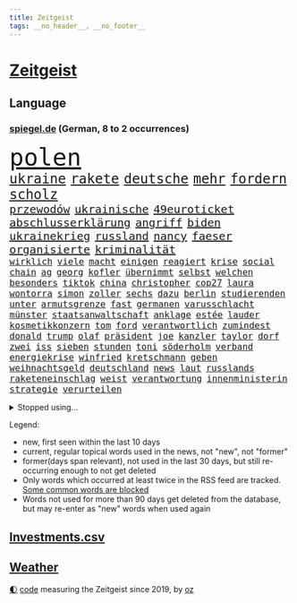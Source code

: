 ```yaml
---
title: Zeitgeist
tags: __no_header__, __no_footer__
---
```


# [Zeitgeist](https://oliz.io/zeitgeist/)

## Language

<h3><a href="https://www.spiegel.de" target="_blank">spiegel.de</a> (German, 8 to 2 occurrences)</h3>
<p style="font-family:monospace">
<span style="font-size:32pt"><a href="news_links.html#polen" class="current">polen</a></span>
<br>
<span style="font-size:18pt"><a href="news_links.html#ukraine" class="current">ukraine</a></span>
<span style="font-size:18pt"><a href="news_links.html#rakete" class="current">rakete</a></span>
<span style="font-size:18pt"><a href="news_links.html#deutsche" class="current">deutsche</a></span>
<span style="font-size:18pt"><a href="news_links.html#mehr" class="current">mehr</a></span>
<span style="font-size:18pt"><a href="news_links.html#fordern" class="current">fordern</a></span>
<span style="font-size:18pt"><a href="news_links.html#scholz" class="current">scholz</a></span>
<br>
<span style="font-size:15pt"><a href="news_links.html#przewodów" class="new">przewodów</a></span>
<span style="font-size:15pt"><a href="news_links.html#ukrainische" class="current">ukrainische</a></span>
<span style="font-size:15pt"><a href="news_links.html#49euroticket" class="current">49euroticket</a></span>
<span style="font-size:15pt"><a href="news_links.html#abschlusserklärung" class="current">abschlusserklärung</a></span>
<span style="font-size:15pt"><a href="news_links.html#angriff" class="current">angriff</a></span>
<span style="font-size:15pt"><a href="news_links.html#biden" class="current">biden</a></span>
<span style="font-size:15pt"><a href="news_links.html#ukrainekrieg" class="current">ukrainekrieg</a></span>
<span style="font-size:15pt"><a href="news_links.html#russland" class="current">russland</a></span>
<span style="font-size:15pt"><a href="news_links.html#nancy" class="current">nancy</a></span>
<span style="font-size:15pt"><a href="news_links.html#faeser" class="current">faeser</a></span>
<span style="font-size:15pt"><a href="news_links.html#organisierte" class="current">organisierte</a></span>
<span style="font-size:15pt"><a href="news_links.html#kriminalität" class="current">kriminalität</a></span>
<br>
<span style="font-size:12pt"><a href="news_links.html#wirklich" class="current">wirklich</a></span>
<span style="font-size:12pt"><a href="news_links.html#viele" class="current">viele</a></span>
<span style="font-size:12pt"><a href="news_links.html#macht" class="current">macht</a></span>
<span style="font-size:12pt"><a href="news_links.html#einigen" class="current">einigen</a></span>
<span style="font-size:12pt"><a href="news_links.html#reagiert" class="current">reagiert</a></span>
<span style="font-size:12pt"><a href="news_links.html#krise" class="current">krise</a></span>
<span style="font-size:12pt"><a href="news_links.html#social" class="current">social</a></span>
<span style="font-size:12pt"><a href="news_links.html#chain" class="current">chain</a></span>
<span style="font-size:12pt"><a href="news_links.html#ag" class="current">ag</a></span>
<span style="font-size:12pt"><a href="news_links.html#georg" class="current">georg</a></span>
<span style="font-size:12pt"><a href="news_links.html#kofler" class="new">kofler</a></span>
<span style="font-size:12pt"><a href="news_links.html#übernimmt" class="current">übernimmt</a></span>
<span style="font-size:12pt"><a href="news_links.html#selbst" class="current">selbst</a></span>
<span style="font-size:12pt"><a href="news_links.html#welchen" class="current">welchen</a></span>
<span style="font-size:12pt"><a href="news_links.html#besonders" class="current">besonders</a></span>
<span style="font-size:12pt"><a href="news_links.html#tiktok" class="current">tiktok</a></span>
<span style="font-size:12pt"><a href="news_links.html#china" class="current">china</a></span>
<span style="font-size:12pt"><a href="news_links.html#christopher" class="current">christopher</a></span>
<span style="font-size:12pt"><a href="news_links.html#cop27" class="current">cop27</a></span>
<span style="font-size:12pt"><a href="news_links.html#laura" class="current">laura</a></span>
<span style="font-size:12pt"><a href="news_links.html#wontorra" class="new">wontorra</a></span>
<span style="font-size:12pt"><a href="news_links.html#simon" class="current">simon</a></span>
<span style="font-size:12pt"><a href="news_links.html#zoller" class="new">zoller</a></span>
<span style="font-size:12pt"><a href="news_links.html#sechs" class="current">sechs</a></span>
<span style="font-size:12pt"><a href="news_links.html#dazu" class="current">dazu</a></span>
<span style="font-size:12pt"><a href="news_links.html#berlin" class="current">berlin</a></span>
<span style="font-size:12pt"><a href="news_links.html#studierenden" class="current">studierenden</a></span>
<span style="font-size:12pt"><a href="news_links.html#unter" class="current">unter</a></span>
<span style="font-size:12pt"><a href="news_links.html#armutsgrenze" class="new">armutsgrenze</a></span>
<span style="font-size:12pt"><a href="news_links.html#fast" class="current">fast</a></span>
<span style="font-size:12pt"><a href="news_links.html#germanen" class="new">germanen</a></span>
<span style="font-size:12pt"><a href="news_links.html#varusschlacht" class="new">varusschlacht</a></span>
<span style="font-size:12pt"><a href="news_links.html#münster" class="current">münster</a></span>
<span style="font-size:12pt"><a href="news_links.html#staatsanwaltschaft" class="current">staatsanwaltschaft</a></span>
<span style="font-size:12pt"><a href="news_links.html#anklage" class="current">anklage</a></span>
<span style="font-size:12pt"><a href="news_links.html#estée" class="new">estée</a></span>
<span style="font-size:12pt"><a href="news_links.html#lauder" class="new">lauder</a></span>
<span style="font-size:12pt"><a href="news_links.html#kosmetikkonzern" class="new">kosmetikkonzern</a></span>
<span style="font-size:12pt"><a href="news_links.html#tom" class="current">tom</a></span>
<span style="font-size:12pt"><a href="news_links.html#ford" class="current">ford</a></span>
<span style="font-size:12pt"><a href="news_links.html#verantwortlich" class="current">verantwortlich</a></span>
<span style="font-size:12pt"><a href="news_links.html#zumindest" class="current">zumindest</a></span>
<span style="font-size:12pt"><a href="news_links.html#donald" class="current">donald</a></span>
<span style="font-size:12pt"><a href="news_links.html#trump" class="current">trump</a></span>
<span style="font-size:12pt"><a href="news_links.html#olaf" class="current">olaf</a></span>
<span style="font-size:12pt"><a href="news_links.html#präsident" class="current">präsident</a></span>
<span style="font-size:12pt"><a href="news_links.html#joe" class="current">joe</a></span>
<span style="font-size:12pt"><a href="news_links.html#kanzler" class="current">kanzler</a></span>
<span style="font-size:12pt"><a href="news_links.html#taylor" class="current">taylor</a></span>
<span style="font-size:12pt"><a href="news_links.html#dorf" class="current">dorf</a></span>
<span style="font-size:12pt"><a href="news_links.html#zwei" class="current">zwei</a></span>
<span style="font-size:12pt"><a href="news_links.html#iss" class="current">iss</a></span>
<span style="font-size:12pt"><a href="news_links.html#sieben" class="current">sieben</a></span>
<span style="font-size:12pt"><a href="news_links.html#stunden" class="current">stunden</a></span>
<span style="font-size:12pt"><a href="news_links.html#toni" class="current">toni</a></span>
<span style="font-size:12pt"><a href="news_links.html#söderholm" class="new">söderholm</a></span>
<span style="font-size:12pt"><a href="news_links.html#verband" class="current">verband</a></span>
<span style="font-size:12pt"><a href="news_links.html#energiekrise" class="current">energiekrise</a></span>
<span style="font-size:12pt"><a href="news_links.html#winfried" class="current">winfried</a></span>
<span style="font-size:12pt"><a href="news_links.html#kretschmann" class="current">kretschmann</a></span>
<span style="font-size:12pt"><a href="news_links.html#geben" class="current">geben</a></span>
<span style="font-size:12pt"><a href="news_links.html#weihnachtsgeld" class="new">weihnachtsgeld</a></span>
<span style="font-size:12pt"><a href="news_links.html#deutschland" class="current">deutschland</a></span>
<span style="font-size:12pt"><a href="news_links.html#news" class="current">news</a></span>
<span style="font-size:12pt"><a href="news_links.html#laut" class="current">laut</a></span>
<span style="font-size:12pt"><a href="news_links.html#russlands" class="current">russlands</a></span>
<span style="font-size:12pt"><a href="news_links.html#raketeneinschlag" class="new">raketeneinschlag</a></span>
<span style="font-size:12pt"><a href="news_links.html#weist" class="current">weist</a></span>
<span style="font-size:12pt"><a href="news_links.html#verantwortung" class="current">verantwortung</a></span>
<span style="font-size:12pt"><a href="news_links.html#innenministerin" class="current">innenministerin</a></span>
<span style="font-size:12pt"><a href="news_links.html#strategie" class="current">strategie</a></span>
<span style="font-size:12pt"><a href="news_links.html#verurteilen" class="current">verurteilen</a></span>
</p>
<details>
<summary>Stopped using...</summary>
<p class="former" style="font-size:12pt">
partie(756) blicken(754) eis(754) genannt(754) kino(754) herbert(753) liege(753) reihe(753) nigeria(752) rheinlandpfalz(752) sarscov2(752) zeitweise(752) zurzeit(752) benzin(751) reduziert(751) rufen(751) ikone(750) kraft(750) künftigen(750) locker(750) mittel(750) rassistisch(750) spieltag(750) verlegt(750) version(750) wofür(750) angeklagter(749) egal(749) google(749) kriminellen(749) untersuchungsausschuss(749) versehentlich(749) verweigert(749) wettbewerb(749) österreichs(749) abstimmen(748) ausnahmezustand(748) dokumente(748) früh(748) innenministerium(748) insekten(748) interne(748) landen(748) lehrer(748) präsentieren(748) sexueller(748) aufgerufen(747) bernd(747) einreisen(747) hebt(747) historisch(747) nahmen(747) verdienen(747) botschaften(746) bundesweite(746) fahrrad(746) reiner(746) schiedsrichter(746) volker(746) 32(745) gesamte(745) heftige(745) regierungspartei(745) riesige(745) vermuten(745) zuerst(745) bundesrepublik(744) ddr(744) erinnerungen(744) kämpfer(744) orbán(744) spanier(744) viktor(744) big(743) erheblich(743) online(743) saarland(743) stammt(743) stück(743) sächsischen(743) warschau(743) ausgleich(742) kleines(742) libyen(742) rollen(742) schauen(742) zuversichtlich(742) flüchtlingen(741) kochinstitut(741) sicherte(741) todesfälle(741) ungarn(741) wachstum(741) zählen(741) anlass(740) dürfe(740) erzählen(740) feld(740) leichen(740) venezuela(740) ökonom(740) filmen(739) kindesmissbrauch(739) siebentageinzidenz(739) gesehen(738) impfstoff(738) milliarde(738) öffentlichkeit(738) besondere(737) demonstrationen(737) ermordeten(737) roger(737) selben(737) verspielt(737) zerstören(737) angerichtet(735) verbindet(735) ordnung(734) trauen(734) mehrerer(733) studien(733) störung(733) viertelfinale(733) lieferten(732) steckte(732) entwickeln(731) beschränkungen(730) inzidenz(730) älteren(730) ständig(729) begriff(728) heftigen(728) dein(727) näher(727) sozialdemokraten(727) spektakuläre(727) eigenes(726) erinnerung(726) aufgetaucht(725) laufenden(724) ausrüstung(723) gesundheitsministerium(723) varianten(723) alexandra(721) engpässe(721) präsenz(721) niederländischen(720) vermisste(720) popstar(718) app(717) bester(716) fußballem(715) ungeklärt(713) stört(712) schützt(711) angeboten(709) festhalten(709) smartphones(709) uhaft(709) wieso(703) johannes(702) inhaftierten(701) lehrkräfte(701) laufbahn(699) inseln(696) missbrauchs(696) abschluss(695) palästinenser(693) sammeln(693) befunden(677) brutalen(675) explodiert(672) mangelnde(662) uskapitol(662) enthält(656) mallorca(651) langjährige(647) 95(646) niederländer(645) währung(643) öffnet(641) geheimen(639) diagnose(638) estland(627) fuhren(627) lahmgelegt(615) zusammenbruch(611) universitäten(593) happy(591) 15jähriger(571) unis(566) reisenden(565) kubicki(559) umständen(548) afghanischen(540) trost(537) regierungskoalition(527) jamie(515) deutschkolumne(511) serbien(511) gegend(509) lehren(506) unwettern(500) rohstoffe(498) kw(497) entsorgt(496) arte(495) mangelware(495) rereportage(495) verdi(493) aussterben(490) bundesanwaltschaft(479) füllen(479) 72(478) norwegische(478) zwingen(478) georgien(472) erobert(467) kürzen(466) abgesehen(464) boston(461) verstorben(461) winde(454) fluten(453) gelaufen(453) dörfer(446) amoklauf(445) komitee(443) norwegischen(438) privilegien(435) niklas(434) bedrohen(430) drauf(430) genervt(430) verstecken(428) verbrannt(427) kanadische(422) gemeinschaft(421) händen(420) tsg(419) mike(418) ausfälle(416) vertritt(415) zeitungsbericht(415) hawaii(410) versetzt(401) autounfall(399) games(399) gesetzentwurf(399) vorfeld(399) konflikts(396) fünftel(395) spiegelkorrespondent(395) landtagswahl(394) grafiken(392) anton(391) verirrt(388) ice(385) fachkräfte(384) erleben(383) erneuerbaren(382) briefe(380) strackzimmermann(377) bedrängt(369) 74(368) coronalage(366) unbekannter(366) weißer(366) verteidiger(362) versuche(360) oberlandesgericht(359) ostdeutschland(358) schlimme(358) siegerin(357) 30000(356) härte(353) schülerin(353) soziales(352) generationen(348) fußballs(347) gasknappheit(347) schärfere(343) geringer(341) zehnjährigen(339) bundesparteitag(338) hohes(338) begehen(331) schande(330) halte(328) brandbrief(326) finnland(324) schütze(324) atomdeal(316) greuther(315) marieagnes(314) borrell(311) josep(311) kriegsverbrecher(310) leitete(309) beziehen(307) wiegen(306) einfaches(304) stabilität(304) bat(303) g7staaten(303) klara(302) vorbereiten(301) südkoreanische(300) 140(299) sanitäter(299) traurige(299) organisiert(298) rennstall(298) vorwoche(297) kahn(296) australier(295) audi(294) dreyer(292) rheinlandpfälzische(292) verkündete(292) mitgliedstaaten(290) allzu(288) jubiläum(288) sankt(287) militärisch(285) 2002(284) erneuert(282) mutigen(282) streiken(281) verschwindet(280) unterscheiden(279) streik(275) datenschutz(274) justizministerium(274) report(274) buckinghampalast(273) slowakei(273) glanz(271) tourist(270) lohnen(269) murray(269) gezahlt(266) silvio(266) verweisen(266) nützt(264) salah(262) konsequent(261) vergewaltigte(261) dramatischer(260) verantwortlichen(259) 92(258) niederlegen(257) fähigkeiten(256) bill(255) philosoph(255) runter(254) it(252) schätzt(252) schülern(251) verpflichtende(251) dreharbeiten(249) ökostrom(248) lehnte(247) dreijährige(246) dubiosen(246) posiert(245) radprofi(244) fragwürdigen(243) begeben(242) hagelt(242) krause(242) kremlkritiker(242) motiven(240) motiviert(240) abtreibungen(238) anliegen(237) fußballspiel(237) vermieter(237) energiepreisen(236) litt(234) kriegszeiten(233) schneiden(233) vertreten(233) analysen(232) risse(232) schläger(232) schneidet(232) unsicher(232) finaleinzug(230) fünften(230) nebenbei(230) zeuge(229) ausweiten(228) kasse(228) ausländer(227) katastrophalen(225) flüchtlingspolitik(222) verfolgungsjagd(222) hochschule(221) melanie(220) ferne(219) goldene(219) h(219) sexualisierte(218) tätigkeit(218) bundestrainerin(217) spritpreise(217) tätig(217) vergeltung(217) saisonende(216) euaußenbeauftragte(215) cockpit(213) glaubten(213) beanspruchen(212) hahn(212) getreideexporte(210) jones(210) golfer(209) niedersächsischen(208) umsätze(208) zentralrat(208) abgabe(206) leclerc(204) pole(203) rauch(203) smarten(203) downsyndrom(202) fluch(202) frauenfußball(202) segen(202) beck(200) öffentlicher(200) emtitel(198) treue(198) vorfalls(197) freihandelsabkommen(196) trauerfeier(196) zuschauern(195) diplomat(194) waffengesetze(193) weiblichen(193) bauteile(192) orientierung(192) insolvenzen(191) riskieren(191) bühnen(190) pipelines(190) spritzen(190) packenden(189) guardiola(188) pep(188) woods(188) rechenschaft(187) bodo(184) verstehe(184) 41jährige(183) qualifikation(183) eingeschläfert(182) festland(182) nicola(182) sammelte(181) feministische(180) verfügbar(180) dünn(179) gäbe(179) bergsteiger(178) erstattet(178) schlamm(178) generalstaatsanwaltschaft(177) verhängnis(176) virusvariante(175) act(174) beschädigte(174) fragwürdige(174) gefährdete(173) unsicheren(171) befugnisse(170) hoeneß(170) szenario(170) terrorakt(170) uli(170) frontex(169) ägäis(169) aufsteiger(167) begnadigung(167) hinterzogen(167) werkzeug(167) zurücktreten(167) documenta(165) entbunden(165) rüsten(165) ungarische(165) zermürbt(165) empfohlen(164) suchte(164) startups(163) fdppolitikerin(162) gelobt(162) gestohlene(162) usjustizministerium(162) walker(162) 9euroticket(161) exuspräsident(161) girl(161) münchens(161) stehle(161) gerichtshofs(160) kippe(160) kleinem(160) kopfgeld(160) verdrängt(160) vorrang(160) beerdigung(159) pässe(159) beatles(158) stramm(158) assadregimes(157) dauerhaften(156) unbesetzt(156) unobericht(156) budapest(155) lngterminal(155) frodeno(154) populäre(153) schutzmasken(153) schwangerschaftsabbruch(153) tauscht(152) traktor(152) bgh(151) brandenburgischen(151) 21jährigen(150) 21jähriger(150) fernverkehr(150) verschleiert(150) belegt(148) ryanair(148) sanktionieren(148) w(148) zufrieden(148) anwältin(147) enbw(146) naturkatastrophen(146) ramelow(145) gravierend(144) bezirk(143) elfmeterschießen(143) generalstaatsanwalt(143) selbstbestimmung(143) verkörperte(143) 90000(142) aufzeichnung(142) erstellt(142) günter(142) studiert(142) unten(141) ortskräfte(140) schulmassaker(140) hassbotschaften(139) malaika(139) misshandelt(139) mühe(139) chaotisch(138) knapper(138) einschlafen(137) tempel(137) uvalde(136) patricia(135) spacey(135) spätes(135) tvinterview(135) alligator(134) neunjährigen(134) spiegelinterview(134) 24jährigen(133) afdpolitiker(133) sandro(133) kriegsende(132) süddeutschland(132) bar(131) staus(131) haushaltspolitik(130) verschont(130) zeichnungen(130) popp(128) reinhold(128) bahnsteig(126) beteuert(126) unentschieden(126) webbteleskops(126) monatelanger(125) sicheren(125) bruno(124) tanz(124) übernahmen(124) comingout(123) nordafrika(123) schwul(123) späten(123) stützen(123) abwehrchef(122) kampagne(122) kuratoren(122) rechtskräftig(122) ataman(121) erfinder(121) ferda(121) kreta(121) beute(119) emmy(119) familienstücke(119) brennstäbe(117) fasziniert(117) beurlaubt(116) verzeichnet(116) vosstecklenburg(116) abwarten(115) bemerkenswert(115) po(115) benachbarten(114) l(114) trockenen(114) artemis(113) bremsten(113) kernenergie(113) atomenergie(112) conte(112) fassungslos(112) gartenkolumne(112) schadstoffe(112) säure(112) feststellen(111) koffer(111) schnellt(111) rast(110) fasst(109) gestrandete(109) schwulenbar(109) erich(108) extra(108) kilo(108) vernichtet(108) elvis(107) frist(107) mogelpackung(107) normalisierung(107) zelt(107) angetan(106) toaster(106) frauenrechte(105) kennengelernt(105) rausch(105) staatsanleihen(105) zuhause(105) reparaturen(104) abhängt(103) geschlossene(103) gustav(103) halbjahr(103) nahrungsmittelpreise(103) rechtsmediziner(103) repressionen(103) 192(102) 2008(102) malta(102) zurückgegeben(102) einflussreichen(101) energiesektor(101) victoria(100) achterbahn(99) angespannt(99) gasverbraucher(99) pfosten(99) wundersame(99) atom(98) sperrung(98) zulieferer(98) ältesten(98) glänzte(97) innenstadt(97) rückkehrer(97) sexistische(97) unabhängigkeitsreferendum(97) kommunizieren(96) zwölfjährigen(96) edinburgh(95) haller(95) kasachstans(95) security(95) vage(95) ekstase(94) erzählung(94) grundsteuererklärung(94) unübersichtlich(94) coronaschutzmaßnahmen(93) czaja(93) nachhaltigkeit(93) urknall(93) 1989(92) bankrott(92) beamtenbund(92) staatshilfen(92) tarifverhandlungen(92) vertreibt(92) erhöhte(91) gehirn(91) gelohnt(91) lizenzen(91) rückzieher(91) ausgegangen(90) ausreißer(90) demografische(90) finanzsystem(90) fuchs(90) onlinemarktplatz(90) demonstrierenden(89) denkmal(89) gassperren(89) holocaustmahnmal(89) lokals(89) permanent(89) beistand(88) elefant(88) filmregisseur(88) konsumverhalten(88) krawall(88) militärisches(88) schied(88) sondiert(87) cdumann(86) rechtsradikaler(86) rollendes(86) salz(86) spekulanten(86) anhaltspunkte(85) fußballlegende(85) graw(85) lebensjahr(85) sinatra(85) umfassenden(85) wuchtigen(85) zugverkehr(85) kohlestrom(84) rekordzeit(84) schockmoment(84) spvgg(84) zinsschritt(84) denkwürdig(83) entgegengestellt(83) entsorgen(83) erhielten(83) flüsse(83) leopard2panzer(83) notlage(83) realpolitik(83) solidarisierte(83) 39jährigen(82) 4800(82) imageverlust(82) kühlwasser(82) schwule(82) stoffe(82) verteilerkasten(82) woman(82) bekanntgabe(81) mithalten(81) prorussisch(81) verabschiedete(81) aufatmen(80) beleg(80) diffusen(80) fußballspielerinnen(80) kampfpanzer(80) lauern(80) markenkern(80) nordsyrien(80) scheinheiligkeit(80) sexismusvorwürfen(80) übte(80) bestritten(79) ortschaft(79) sea(79) selbstbewusst(79) studieren(79) unterwelt(79) abwehrspielerin(78) annie(78) diamanten(78) ermuntert(78) mobilisierung(78) trailer(78) 145(77) atomenergiebehörde(77) bundesratspräsident(77) gewannen(77) knacken(77) schachbrett(77) sonnenblumen(77) streaming(77) verschleierte(77) zerstörungen(77) 56jährige(76) holten(76) notbremsung(76) supermarktkette(76) twitteraccount(76) zurückhalten(76) e10(75) hinterlegt(75) käfig(75) medizin(75) raketenangriffen(75) renditen(75) terrorgefahr(75) 14jährige(74) fleischkonsum(74) kurkow(74) körperlichen(74) magie(74) motorsport(74) rauf(74) strang(74) willi(74) flugbahn(73) formel1weltmeister(73) programmiert(73) streckbetrieb(73) visa(73) wählte(73) brauereien(72) gründete(72) lebenslange(72) shitstorm(72) ungefähr(72) überwiegend(72) antisemitismusskandal(71) begrenzen(71) familienurlaub(71) gehörten(71) umfragewerte(71) vergebens(71) wcs(71) baerbocks(70) krankenhauses(70) sommerliche(70) souveräner(70) bestes(69) durchsuchte(69) evakuieren(69) pragmatismus(69) probt(69) straelen(69) viking(69) wärmsten(69) alex(68) euland(68) generalleutnant(68) sozialversicherung(68) feltes(67) korridor(67) kriminologe(67) maralago(67) andauernden(66) blendete(66) innovationen(66) klimafreundliche(66) lo(66) mehrfache(66) schutzzone(66) staatsfernsehens(66) beschlagnahmten(65) fischen(65) großflächige(65) kreise(65) kriegstreiberin(65) kästner(65) regenfällen(65) bezweifeln(64) bundesgeschäftsführer(64) endstation(64) ermordete(64) gebissen(64) seen(64) bsi(63) darzustellen(63) gründerinnen(63) kairo(63) modeste(63) nackt(63) serienmörder(63) 43jährigen(62) abschiedsbrief(62) bundesligaabsteiger(62) künste(62) leverkusener(62) mangelnden(62) sturgeon(62) wackelige(62) 1955(61) achterbahnfahrt(61) gewässer(61) linder(61) schikaniert(61) verwendens(61) gänzlich(60) volksparkstadion(60) zurechtkommen(60) befahrbar(59) celsius(59) fdpvize(58) montagsdemos(58) spiegelde(58) steuerentlastung(58) befehlsgeber(57) filzaffäre(57) frauenrechtlerin(57) ironman(57) klaffen(57) lebensgefährliche(57) nährt(57) patzte(57) verfeindeten(57) verurteilter(57) 272(56) abwendet(56) anfangs(56) beißt(56) furtwängler(56) geldwäsche(56) grenzstadt(56) leuchtturm(56) ungewohnter(56) untreue(56) ballkontakt(55) bombenanschlag(55) bronzemedaille(55) einstand(55) gehetzt(55) hurrikans(55) zollbeamte(55) ökologisch(55) bundesbankpräsident(54) erzrivalen(54) proben(54) stemmt(54) geywitz(53) montagsdemo(53) schmuck(53) skrupel(53) täterin(53) ausgelassen(52) energielieferant(52) sabotageakten(52) winnetou(52) bemühen(51) jahrelange(51) kita(51) lufthansatochter(51) aung(50) glaubwürdigkeit(50) homeschooling(50) kyi(50) laudatio(50) prosor(50) schimmelbefalls(50) schlaganfall(50) suu(50) übersehen(50) auseinander(49) ausgeraubt(49) beschaffen(49) bizarre(49) bundesligaklub(49) detonierte(49) gekracht(49) geschasst(49) igor(49) zwischenbericht(49) bellen(48) bundesebene(48) data(47) haufen(47) buhlt(46) verbringen(46) zeichnete(46) elektroschrott(45) feldweg(45) kinderbuch(45) arcade(44) bauministerin(44) butler(44) enormer(44) entgehen(44) feist(44) kindergarten(44) schlüsselwerk(44) traineramt(44) win(44) apolda(43) luftverteidigungssystem(43) maduro(43) nicolás(43) reparatur(43) zeitdruck(43) zementieren(43) brendan(42) juristische(42) protestaktion(42) zugeschaltet(42) dennis(41) derby(41) genügen(41) rechnungen(41) regulären(41) friedensnobelpreisträgerin(40) johan(40) vegane(40) ausbilden(39) reus(39) abschirmdienst(38) austragen(38) chengdu(38) zielgeraden(38) auszulösen(37) breite(37) heiliges(37) holger(37) indiens(37) ködern(37) offizielles(37) senioren(37) ungeschlagen(37) 9euroticketnachfolge(36) astronauten(36) entzieht(36) finanzministerium(36) opec+(36) quer(36) spiegelredakteurin(36) zone(36) amoklaufs(35) galoppierenden(35) iaeachef(35) iranerinnen(35) krone(35) laos(35) machbar(35) mitbekommen(35) anekdote(34) consort(34) grossi(34) himalaja(34) ruiniert(34) rückschlägen(34) überraschender(34) anstehenden(33) freiwilliger(33) schulbezirk(33) vereinbarung(33) zurückeroberten(33) ältester(33) bedecken(32) begegnung(32) ensemble(32) lobte(32) titelverteidigung(32) verursachte(32) wahlgang(32) abbey(31) andersson(31) magdalena(31) pleitewelle(31) prozessauftakt(31) sommerhaus(31) energiepreiskrise(30) nackte(30) schmuggeln(30) billigtarif(29) brutalität(29) fachmesse(29) fundamental(29) luftabwehrsystem(29) maschinenpistole(29) schlüsse(29) verzögern(29) angezündet(28) firmenpleiten(28) geschleust(28) irland(28) schlussphase(28) schotten(28) eingriff(27) fußballfans(27) hainer(27) masterplan(27) millennials(27) verschenkt(27) überflutet(27) a3(26) denke(26) enthauptet(26) schaudern(26) triathlon(26) geldproblemen(25) gigantischen(25) mär(25) verlässlicher(25) bauarbeiter(24) bedeutende(24) dirk(24) erschließen(24) kilometerlang(24) literaturnobelpreis(24) passagier(24) return(24) tshirt(24) unovollversammlung(24) verfilmt(24) autorennen(23) einsicht(23) einsperren(23) gedreht(23) graz(23) illegales(23) store(23) verfasser(23) überzahl(23) alla(22) milliardenjongleur(22) pugatschowa(22) spaltet(22) stornierungswelle(22) adnan(21) auswärtsspiele(21) bvbtrainer(21) grenzschutz(21) persönlichkeiten(21) schütten(21) sittenwächter(21) syed(21) tasmanien(21) ächzen(21) coltrane(20) federn(20) geströmt(20) grindwale(20) sechzig(20) englischer(19) gunst(19) massenrücktritt(19) neurologe(19) totaler(19) trüb(19) verwundung(19) melonis(18) sechzehnfache(18) verstörend(18) verzeichnen(18) wohnungsbau(18) zehntel(18) cristoforetti(17) einberufen(17) festnehmen(17) kommandantin(17) samantha(17) erzielen(16) fridays(16) lebende(16) sabotage(16) überflutete(16) annexionen(15) dominik(15) filmstarts(15) hangar(15) alleingelassen(14) bundespräsidentenwahl(14) caterer(14) chemie(14) einkauf(14) ernähren(14) erziehen(14) kommissar(14) streampipelines(14) unileben(14) wahllokale(14) ballistische(13) bornholm(13) jazz(13) schmutzig(13) zurücknehmen(13) bahnmitarbeiter(12) bewaffnen(12) birmingham(12) feministischen(12) fünfzigerjahren(12) maximalen(12) mitgebracht(12) niedersachsenwahl(12) o’connor(12) westdeutsche(12) contest(11) eurovision(11) herren(11) klarer(11) kwarteng(11) kwasi(11) lyman(11) nobelpreis(11) ostdeutsche(11)
</p>
</details>
<p>Legend:
<ul>
<li><span class="new">new</span>, first seen within the last 10 days</li>
<li><span class="current">current</span>, regular topical words used in the news, not "new", not "former"</li>
<li><span class="former">former(days span relevant)</span>, not used in the last 30 days, but still re-occurring enough to not get deleted</li>
<li>Only words which occurred at least twice in the RSS feed are tracked. <a href="language/filters.py">Some common words are blocked</a></li>
<li>Words not used for more than 90 days get deleted from the database, but may re-enter as "new" words when used again</li>
</ul>
</p>

## [Investments](investments.html)[.csv](investments.csv)

## [Weather](weather.html)

<footer>
<a href="javascript:toggleTheme()" class="nav">🌓</a>
<a href="https://github.com/ooz/zeitgeist">code</a> measuring the Zeitgeist since 2019, by <a href="https://oliz.io">oz</a>
</footer>
